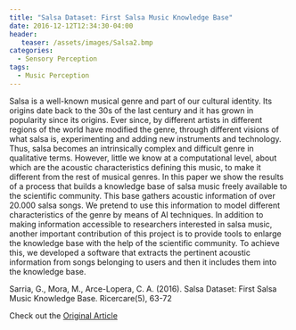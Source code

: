 ```yaml
---
title: "Salsa Dataset: First Salsa Music Knowledge Base"
date: 2016-12-12T12:34:30-04:00
header:
   teaser: /assets/images/Salsa2.bmp
categories:
  - Sensory Perception
tags:
  - Music Perception
---
```


Salsa is a well-known musical genre and part of our
cultural identity. Its origins date back to the 30s of
the last century and it has grown in popularity since
its origins. Ever since, by different artists in different
regions of the world have modified the genre, through
different visions of what salsa is, experimenting and
adding new instruments and technology. Thus, salsa
becomes an intrinsically complex and difficult genre
in qualitative terms. However, little we know at a
computational level, about which are the acoustic
characteristics defining this music, to make it different
from the rest of musical genres. In this paper we
show the results of a process that builds a knowledge
base of salsa music freely available to the scientific
community. This base gathers acoustic information
of over 20.000 salsa songs. We pretend to use this
information to model different characteristics of the
genre by means of AI techniques. In addition to making
information accessible to researchers interested in
salsa music, another important contribution of this
project is to provide tools to enlarge the knowledge
base with the help of the scientific community. To
achieve this, we developed a software that extracts
the pertinent acoustic information from songs
belonging to users and then it includes them into the
knowledge base.

Sarria, G., Mora, M., Arce-Lopera, C. A. (2016). 
Salsa Dataset: First Salsa Music Knowledge Base. Ricercare(5), 63-72

Check out the [Original Article][URL] 

[URL]: https://doi.org/10.17230/ricercare.2016.5.5
